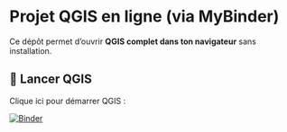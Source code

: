 # Projet QGIS en ligne (via MyBinder)

Ce dépôt permet d’ouvrir **QGIS complet dans ton navigateur** sans installation.

## 🚀 Lancer QGIS

Clique ici pour démarrer QGIS :

[![Binder](https://mybinder.org/badge_logo.svg)](https://mybinder.org/v2/gh/sophieleblanc67/qgis-cloud-project/HEAD)
